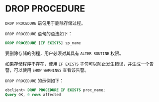 DROP PROCEDURE 
===================================

`DROP PROCEDURE` 语句用于删除存储过程。

`DROP PROCEDURE` 语句的语法如下：

```sql
DROP PROCEDURE [IF EXISTS] sp_name
```



要删除存储的例程，用户必须对其具有 `ALTER ROUTINE` 权限。

如果存储程序不存在，使用 `IF EXISTS` 子句可以防止发生错误，并生成一个告警，可以使用 `SHOW WARNINGS` 查看该告警。

`DROP PROCEDURE` 的示例如下：

```sql
obclient> DROP PROCEDURE IF EXISTS proc_name;
Query OK, 0 rows affected
```


